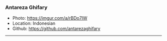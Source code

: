 ### Antareza Ghifary
- Photo: https://imgur.com/a/rBDo7IW
- Location: Indonesian
- Github: https://github.com/antarezaghifary
***
